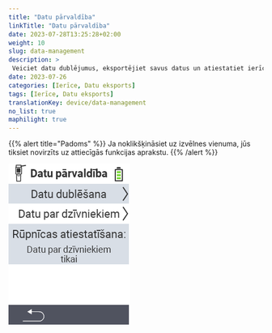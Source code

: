 ```yaml
---
title: "Datu pārvaldība"
linkTitle: "Datu pārvaldība"
date: 2023-07-28T13:25:28+02:00
weight: 10
slug: data-management
description: >
 Veiciet datu dublējumus, eksportējiet savus datus un atiestatiet ierīci
date: 2023-07-26
categories: [Ierīce, Datu eksports]
tags: [Ierīce, Datu eksports]
translationKey: device/data-management
no_list: true
maphilight: true
---
```

{{% alert title="Padoms" %}}
Ja noklikšķināsiet uz izvēlnes vienuma, jūs tiksiet novirzīts uz attiecīgās funkcijas aprakstu.
{{% /alert %}}

<img src="menu.png" alt="VitalControl Datu pārvaldība" title="Datu pārvaldība" usemap="#workmap" class="maphilight" />

<map name="workmap">
  <area shape="rect" coords="2,40,238,80" alt="Datu dublēšana" title="Instrukcijas dublējuma izveidei var atrast šeit&#10;Peles klikšķis: atvērt dokumentāciju" href="/en/docs/device/data-management/data-backup/">

  <area shape="rect" coords="2,80,238,120" alt="Dzīvnieku dati" title="Instrukcijas dublējuma atjaunošanai var atrast šeit&#10;Peles klikšķis: atvērt dokumentāciju" href="/en/docs/device/data-management/animal-data/">

  <area shape="rect" coords="2,120,238,200" alt="Rūpnīcas atiestatīšana" title="Visu informāciju un instrukcijas ierīces un dzīvnieku datu atiestatīšanai var atrast šeit&#10;Peles klikšķis: atvērt dokumentāciju" href="/en/docs/reset/">

  <area shape="rect" coords="2,282,120,319" alt="Atpakaļ" title="Visu informāciju un instrukcijas dzīvnieku datu eksportēšanai var atrast šeit&#10;Peles klikšķis: atvērt dokumentāciju" href="/en/docs/device/">
</map>
